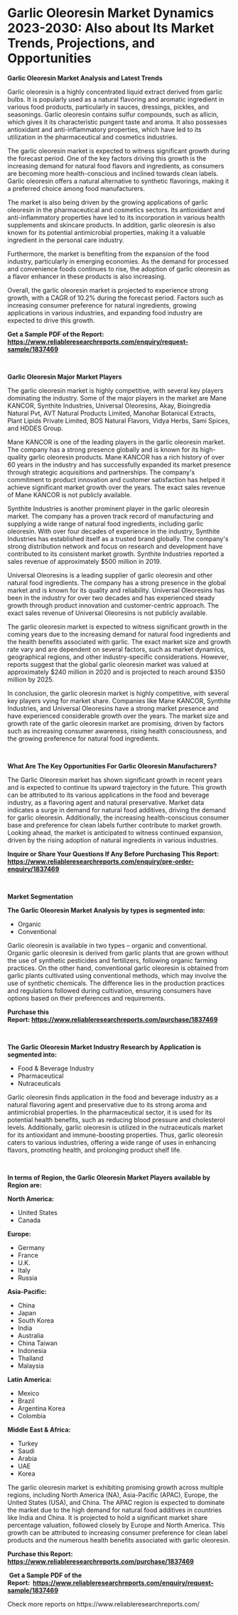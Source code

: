 <p><h1>Garlic Oleoresin Market Dynamics 2023-2030: Also about Its Market Trends, Projections, and Opportunities</h1></p><p><strong>Garlic Oleoresin Market Analysis and Latest Trends</strong></p>
<p><p>Garlic oleoresin is a highly concentrated liquid extract derived from garlic bulbs. It is popularly used as a natural flavoring and aromatic ingredient in various food products, particularly in sauces, dressings, pickles, and seasonings. Garlic oleoresin contains sulfur compounds, such as allicin, which gives it its characteristic pungent taste and aroma. It also possesses antioxidant and anti-inflammatory properties, which have led to its utilization in the pharmaceutical and cosmetics industries.</p><p>The garlic oleoresin market is expected to witness significant growth during the forecast period. One of the key factors driving this growth is the increasing demand for natural food flavors and ingredients, as consumers are becoming more health-conscious and inclined towards clean labels. Garlic oleoresin offers a natural alternative to synthetic flavorings, making it a preferred choice among food manufacturers.</p><p>The market is also being driven by the growing applications of garlic oleoresin in the pharmaceutical and cosmetics sectors. Its antioxidant and anti-inflammatory properties have led to its incorporation in various health supplements and skincare products. In addition, garlic oleoresin is also known for its potential antimicrobial properties, making it a valuable ingredient in the personal care industry.</p><p>Furthermore, the market is benefiting from the expansion of the food industry, particularly in emerging economies. As the demand for processed and convenience foods continues to rise, the adoption of garlic oleoresin as a flavor enhancer in these products is also increasing.</p><p>Overall, the garlic oleoresin market is projected to experience strong growth, with a CAGR of 10.2% during the forecast period. Factors such as increasing consumer preference for natural ingredients, growing applications in various industries, and expanding food industry are expected to drive this growth.</p></p>
<p><strong>Get a Sample PDF of the Report:&nbsp; <a href="https://www.reliableresearchreports.com/enquiry/request-sample/1837469">https://www.reliableresearchreports.com/enquiry/request-sample/1837469</a></strong></p>
<p>&nbsp;</p>
<p><strong>Garlic Oleoresin Major Market Players</strong></p>
<p><p>The garlic oleoresin market is highly competitive, with several key players dominating the industry. Some of the major players in the market are Mane KANCOR, Synthite Industries, Universal Oleoresins, Akay, Bioingredia Natural Pvt, AVT Natural Products Limited, Manohar Botanical Extracts, Plant Lipids Private Limited, BOS Natural Flavors, Vidya Herbs, Sami Spices, and HDDES Group.</p><p>Mane KANCOR is one of the leading players in the garlic oleoresin market. The company has a strong presence globally and is known for its high-quality garlic oleoresin products. Mane KANCOR has a rich history of over 60 years in the industry and has successfully expanded its market presence through strategic acquisitions and partnerships. The company's commitment to product innovation and customer satisfaction has helped it achieve significant market growth over the years. The exact sales revenue of Mane KANCOR is not publicly available.</p><p>Synthite Industries is another prominent player in the garlic oleoresin market. The company has a proven track record of manufacturing and supplying a wide range of natural food ingredients, including garlic oleoresin. With over four decades of experience in the industry, Synthite Industries has established itself as a trusted brand globally. The company's strong distribution network and focus on research and development have contributed to its consistent market growth. Synthite Industries reported a sales revenue of approximately $500 million in 2019.</p><p>Universal Oleoresins is a leading supplier of garlic oleoresin and other natural food ingredients. The company has a strong presence in the global market and is known for its quality and reliability. Universal Oleoresins has been in the industry for over two decades and has experienced steady growth through product innovation and customer-centric approach. The exact sales revenue of Universal Oleoresins is not publicly available.</p><p>The garlic oleoresin market is expected to witness significant growth in the coming years due to the increasing demand for natural food ingredients and the health benefits associated with garlic. The exact market size and growth rate vary and are dependent on several factors, such as market dynamics, geographical regions, and other industry-specific considerations. However, reports suggest that the global garlic oleoresin market was valued at approximately $240 million in 2020 and is projected to reach around $350 million by 2025.</p><p>In conclusion, the garlic oleoresin market is highly competitive, with several key players vying for market share. Companies like Mane KANCOR, Synthite Industries, and Universal Oleoresins have a strong market presence and have experienced considerable growth over the years. The market size and growth rate of the garlic oleoresin market are promising, driven by factors such as increasing consumer awareness, rising health consciousness, and the growing preference for natural food ingredients.</p></p>
<p>&nbsp;</p>
<p><strong>What Are The Key Opportunities For Garlic Oleoresin Manufacturers?</strong></p>
<p><p>The Garlic Oleoresin market has shown significant growth in recent years and is expected to continue its upward trajectory in the future. This growth can be attributed to its various applications in the food and beverage industry, as a flavoring agent and natural preservative. Market data indicates a surge in demand for natural food additives, driving the demand for garlic oleoresin. Additionally, the increasing health-conscious consumer base and preference for clean labels further contribute to market growth. Looking ahead, the market is anticipated to witness continued expansion, driven by the rising adoption of natural ingredients in various industries.</p></p>
<p><strong>Inquire or Share Your Questions If Any Before Purchasing This Report: <a href="https://www.reliableresearchreports.com/enquiry/pre-order-enquiry/1837469">https://www.reliableresearchreports.com/enquiry/pre-order-enquiry/1837469</a></strong></p>
<p>&nbsp;</p>
<p><strong>Market Segmentation</strong></p>
<p><strong>The Garlic Oleoresin Market Analysis by types is segmented into:</strong></p>
<p><ul><li>Organic</li><li>Conventional</li></ul></p>
<p><p>Garlic oleoresin is available in two types – organic and conventional. Organic garlic oleoresin is derived from garlic plants that are grown without the use of synthetic pesticides and fertilizers, following organic farming practices. On the other hand, conventional garlic oleoresin is obtained from garlic plants cultivated using conventional methods, which may involve the use of synthetic chemicals. The difference lies in the production practices and regulations followed during cultivation, ensuring consumers have options based on their preferences and requirements.</p></p>
<p><strong>Purchase this Report:&nbsp;<a href="https://www.reliableresearchreports.com/purchase/1837469">https://www.reliableresearchreports.com/purchase/1837469</a></strong></p>
<p>&nbsp;</p>
<p><strong>The Garlic Oleoresin Market Industry Research by Application is segmented into:</strong></p>
<p><ul><li>Food & Beverage Industry</li><li>Pharmaceutical</li><li>Nutraceuticals</li></ul></p>
<p><p>Garlic oleoresin finds application in the food and beverage industry as a natural flavoring agent and preservative due to its strong aroma and antimicrobial properties. In the pharmaceutical sector, it is used for its potential health benefits, such as reducing blood pressure and cholesterol levels. Additionally, garlic oleoresin is utilized in the nutraceuticals market for its antioxidant and immune-boosting properties. Thus, garlic oleoresin caters to various industries, offering a wide range of uses in enhancing flavors, promoting health, and prolonging product shelf life. </p></p>
<p>&nbsp;</p>
<p><strong>In terms of Region, the Garlic Oleoresin Market Players available by Region are:</strong></p>
<p>
    <p> <strong> North America: </strong>
        <ul>
            <li>United States</li>
            <li>Canada</li>
        </ul>
        </p> 
    <p> <strong> Europe: </strong>
        <ul>
            <li>Germany</li>
            <li>France</li>
            <li>U.K.</li>
            <li>Italy</li>
            <li>Russia</li>
        </ul>
        </p> 
    <p> <strong> Asia-Pacific: </strong>
        <ul>
            <li>China</li>
            <li>Japan</li>
            <li>South Korea</li>
            <li>India</li>
            <li>Australia</li>
            <li>China Taiwan</li>
            <li>Indonesia</li>
            <li>Thailand</li>
            <li>Malaysia</li>
        </ul>
        </p> 
    <p> <strong> Latin America: </strong>
        <ul>
            <li>Mexico</li>
            <li>Brazil</li>
            <li>Argentina Korea</li>
            <li>Colombia</li>
        </ul>
        </p> 
    <p> <strong> Middle East & Africa: </strong>
        <ul>
            <li>Turkey</li>
            <li>Saudi</li>
            <li>Arabia</li>
            <li>UAE</li>
            <li>Korea</li>
        </ul>
    </p>
    </p>
<p><p>The garlic oleoresin market is exhibiting promising growth across multiple regions, including North America (NA), Asia-Pacific (APAC), Europe, the United States (USA), and China. The APAC region is expected to dominate the market due to the high demand for natural food additives in countries like India and China. It is projected to hold a significant market share percentage valuation, followed closely by Europe and North America. This growth can be attributed to increasing consumer preference for clean label products and the numerous health benefits associated with garlic oleoresin.</p></p>
<p><strong>Purchase this Report: <a href="https://www.reliableresearchreports.com/purchase/1837469">https://www.reliableresearchreports.com/purchase/1837469</a></strong></p>
<p>&nbsp;<strong>Get a Sample PDF of the Report:&nbsp;&nbsp;<a href="https://www.reliableresearchreports.com/enquiry/request-sample/1837469">https://www.reliableresearchreports.com/enquiry/request-sample/1837469</a></strong></p>
<p><strong></strong></p>
<p>Check more reports on https://www.reliableresearchreports.com/</p>